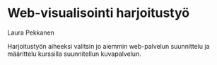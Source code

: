 # Web-visualisointi harjoitustyö

Laura Pekkanen

Harjoitustyön aiheeksi valitsin jo aiemmin web-palvelun suunnittelu ja määrittelu kurssilla suunnitellun kuvapalvelun.
